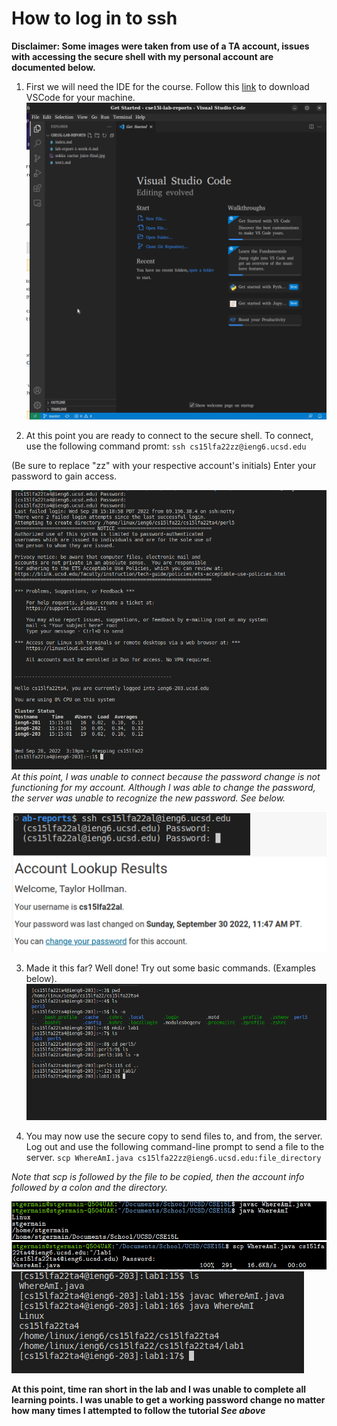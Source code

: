 # How to log in to ssh
**Disclaimer: Some images were taken from use of a TA account, issues with accessing the secure shell with my personal account are documented below.**
1. First we will need the IDE for the course. Follow this [link](https://code.visualstudio.com/Download) to download VSCode for your machine.
![Image](Lab1-part3-CSE15L.png)


2. At this point you are ready to connect to the secure shell. To connect, use the following command promt: `ssh cs15lfa22zz@ieng6.ucsd.edu`

(Be sure to replace "zz" with your respective account's initials)
Enter your password to gain access. 

![Image](Lab1-part4-CSE15.png)
_At this point, I was unable to connect because the password change is not functioning for my account. Although I was able to change the password, the server was unable to recognize the new password. See below._

![Image](Failed-login.png)


3. Made it this far? Well done! Try out some basic commands. (Examples below).
![Image](Lab1-part5-CSE15L.png)

4. You may now use the secure copy to send files to, and from, the server. Log out and use the following command-line prompt to send a file to the server. `scp WhereAmI.java cs15lfa22zz@ieng6.ucsd.edu:file_directory`

_Note that scp is followed by the file to be copied, then the account info followed by a colon and the directory._

![Image](Lab1-part6-1-CSE15L.png)
![Image](Lab1-part6-2-CSE15L.png)
![Image](Lab1-part6-3-CSE15L.png)

**At this point, time ran short in the lab and I was unable to complete all learning points. I was unable to get a working password change no matter how many times I attempted to follow the tutorial *See above***